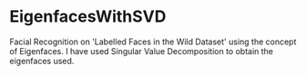 # EigenfacesWithSVD
Facial Recognition on 'Labelled Faces in the Wild Dataset' using the concept of Eigenfaces. I have used Singular Value Decomposition to obtain the eigenfaces used.
